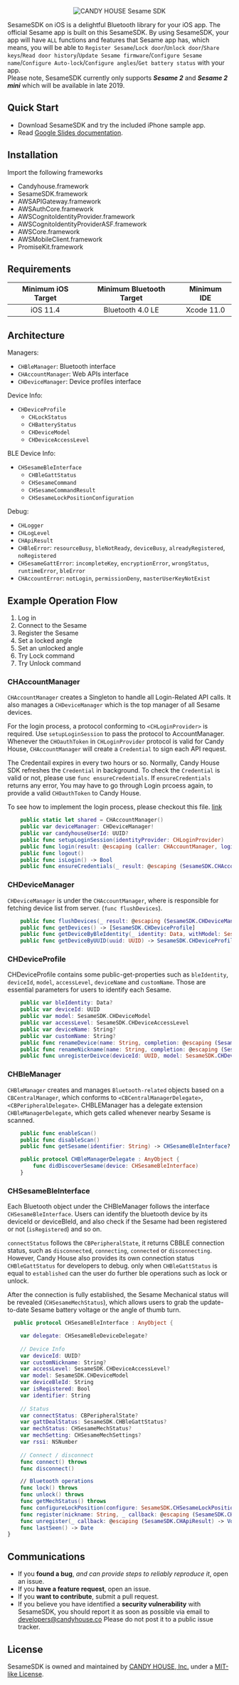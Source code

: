 <p align="center" >
  <img src="https://cdn.shopify.com/s/files/1/0016/1870/6495/files/SesameSDK_iOS.png" alt="CANDY HOUSE Sesame SDK" title="SesameSDK">
</p>


SesameSDK on iOS is a delightful Bluetooth library for your iOS app. The official Sesame app is built on this SesameSDK. By using SesameSDK, your app will have `ALL` functions and features that Sesame app has, which means, you will be able to `Register Sesame`/`Lock door`/`Unlock door`/`Share keys`/`Read door history`/`Update Sesame firmware`/`Configure Sesame name`/`Configure Auto-lock`/`Configure angles`/`Get battery status` with your app.<br>Please note, SesameSDK currently only supports ___Sesame 2___ and ___Sesame 2 mini___ which will be available in late 2019.


## Quick Start

- Download SesameSDK and try the included iPhone sample app.
- Read [Google Slides documentation](https://docs.google.com/presentation/d/1ms6W1ljdULRB0hyiKdXTzQwN9LeCVXVeEiwN1pF7_G4/edit?usp=sharing).


## Installation
Import the following frameworks

- Candyhouse.framework
- SesameSDK.framework
- AWSAPIGateway.framework
- AWSAuthCore.framework
- AWSCognitoIdentityProvider.framework
- AWSCognitoIdentityProviderASF.framework
- AWSCore.framework
- AWSMobileClient.framework
- PromiseKit.framework

## Requirements

| Minimum iOS Target | Minimum Bluetooth Target | Minimum IDE |
|:------------------:|:------------------------:|:-----------:|
| iOS 11.4 | Bluetooth 4.0 LE | Xcode 11.0 | 


## Architecture

Managers:
* `CHBleManager`: Bluetooth interface
* `CHAccountManager`: Web APIs interface
* `CHDeviceManager`: Device profiles interface

Device Info:
* `CHDeviceProfile`
    * `CHLockStatus`
    * `CHBatteryStatus`
    * `CHDeviceModel`
    * `CHDeviceAccessLevel`

BLE Device Info:
* `CHSesameBleInterface`
    * `CHBleGattStatus`
    * `CHSesameCommand`
    * `CHSesameCommandResult`
    * `CHSesameLockPositionConfiguration`

Debug:
* `CHLogger`
* `CHLogLevel`
* `CHApiResult`
* `CHBleError`: `resourceBusy`, `bleNotReady`, `deviceBusy`, `alreadyRegistered`, `noRegistered`
* `CHSesameGattError`: `incompleteKey`, `encryptionError`, `wrongStatus`, `runtimeError`, `bleError`
* `CHAccountError`: `notLogin`, `permissionDeny`, `masterUserKeyNotExist`

## Example Operation Flow

1. Log in
1. Connect to the Sesame
1. Register the Sesame
1. Set a locked angle
1. Set an unlocked angle
1. Try Lock command
1. Try Unlock command

### CHAccountManager
`CHAccountManager` creates a Singleton to handle all Login-Related API calls. It also manages a `CHDeviceManager` which is the top manager of all Sesame devices. 

For the login process, a protocol conforming to `<CHLoginProvider>` is required. Use `setupLoginSession` to pass the protocol to AccountManager. Whenever the `CHOauthToken` in `CHLoginProvider` protocol is valid for Candy House, `CHAccountManager` will create a `Credential` to sign each API request. 

The Credentail expires in every two hours or so. Normally, Candy House SDK refreshes the `Credential` in background. To check the `Credential` is valid or not, please use `func ensureCredentials`. If `ensureCredentials` returns any error, You may have to go through Login prcoess again, to provide a valid `CHOauthToken` to Candy House.


To see how to implement the login process, please checkout this file. [link](https://github.com/CANDY-HOUSE/SDK_iOS_SSM2_DEMO/blob/master/Sesame2SDKDemo/AWSServiceClient.swift)

```swift
    public static let shared = CHAccountManager()
    public var deviceManager: CHDeviceManager!
    public var candyhouseUserId: UUID?
    public func setupLoginSession(identityProvider: CHLoginProvider)
    public func login(result: @escaping (caller: CHAccountManager, loginResult: CHApiResult) -> Void)
    public func logout()
    public func isLogin() -> Bool
    public func ensureCredentials(_ result: @escaping (SesameSDK.CHAccountManager, SesameSDK.CHApiResult) -> Void)

```
### CHDeviceManager
`CHDeviceManager` is under the `CHAccountManager`, where is responsible for fetching device list from server. (`func flushDevices`).

```swift
    public func flushDevices(_ result: @escaping (SesameSDK.CHDeviceManager?, SesameSDK.CHApiResult, [SesameSDK.CHDeviceProfile]?) -> Void)
    public func getDevices() -> [SesameSDK.CHDeviceProfile]
    public func getDeviceByBleIdentity(_ identity: Data, withModel: SesameSDK.CHDeviceModel) -> SesameSDK.CHDeviceProfile?
    public func getDeviceByUUID(uuid: UUID) -> SesameSDK.CHDeviceProfile?
```

### CHDeviceProfile
CHDeviceProfile contains some public-get-properties such as `bleIdentity`, `deviceId`, `model`, `accessLevel`, `deviceName` and `customName`. Those are essential parameters for users to identify each Sesame.
```swift
    public var bleIdentity: Data?
    public var deviceId: UUID
    public var model: SesameSDK.CHDeviceModel
    public var accessLevel: SesameSDK.CHDeviceAccessLevel
    public var deviceName: String?
    public var customName: String?
    public func renameDevice(name: String, completion: @escaping (SesameSDK.CHApiResult) -> Void) throws
    public func renameNickname(name: String, completion: @escaping (SesameSDK.CHApiResult) -> Void)
    public func unregisterDeivce(deviceId: UUID, model: SesameSDK.CHDeviceModel, completion: @escaping (SesameSDK.CHApiResult) -> Void)
```

### CHBleManager

`CHBleManager` creates and manages `Bluetooth-related` objects based on a `CBCentralManager`, which conforms to `<CBCentralManagerDelegate>`, `<CBPeripheralDelegate>`.
CHBLEManager has a delegate extension `CHBleManagerDelegate`, which gets called whenever nearby Sesame is scanned.
```swift
    public func enableScan()
    public func disableScan()
    public func getSesame(identifier: String) -> CHSesameBleInterface?

    public protocol CHBleManagerDelegate : AnyObject {
        func didDiscoverSesame(device: CHSesameBleInterface)
    }

```

### CHSesameBleInterface
Each Bluetooth object under the CHBleManager follows the interface `CHSesameBleInterface`. Users can identify the bluetooth device by its deviceId or deviceBleId, and also check if the Sesame had been registered or not (`isRegistered`) and so on.

`connectStatus` follows the `CBPeripheralState`, it returns CBBLE connection status, such as `disconnected`, `connecting`, `connected` or `disconnecting`. However, Candy House also provides its own connection status `CHBleGattStatus` for developers to debug. only when `CHBleGattStatus` is equal to `established` can the user do further ble operations such as lock or unlock.

After the connection is fully established, the Sesame Mechanical status will be revealed (`CHSesameMechStatus`), which allows users to grab the update-to-date Sesame battery voltage or the angle of thumb turn.

```swift
  public protocol CHSesameBleInterface : AnyObject {

    var delegate: CHSesameBleDeviceDelegate?
    
    // Device Info
    var deviceId: UUID?
    var customNickname: String?
    var accessLevel: SesameSDK.CHDeviceAccessLevel?
    var model: SesameSDK.CHDeviceModel
    var deviceBleId: String
    var isRegistered: Bool
    var identifier: String
    
    // Status
    var connectStatus: CBPeripheralState?
    var gattDealStatus: SesameSDK.CHBleGattStatus?
    var mechStatus: CHSesameMechStatus?
    var mechSetting: CHSesameMechSettings?
    var rssi: NSNumber
    
    // Connect / disconnect
    func connect() throws
    func disconnect()

    // Bluetooth operations
    func lock() throws
    func unlock() throws
    func getMechStatus() throws
    func configureLockPosition(configure: SesameSDK.CHSesameLockPositionConfiguration) throws
    func register(nickname: String, _ callback: @escaping (SesameSDK.CHApiResult) -> Void) throws
    func unregister(_ callback: @escaping (SesameSDK.CHApiResult) -> Void) throws
    func lastSeen() -> Date
}
```

## Communications

- If you **found a bug**, _and can provide steps to reliably reproduce it_, open an issue.
- If you **have a feature request**, open an issue.
- If you **want to contribute**, submit a pull request.
- If you believe you have identified a **security vulnerability** with SesameSDK, you should report it as soon as possible via email to developers@candyhouse.co Please do not post it to a public issue tracker.

## License
SesameSDK is owned and maintained by [CANDY HOUSE, Inc.](https://jp.candyhouse.co/) under a [MIT-like License](https://github.com/CANDY-HOUSE/SDK_iOS_Sesame_Demo/blob/master/LICENSE).


